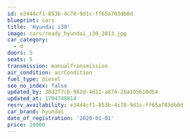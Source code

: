 ```yaml
---
id: e3444cf1-853b-4c78-9d1c-ff65a703db0d
blueprint: cars
title: 'Hyundai i30'
image: cars/ready_hyundai_i30_2013.jpg
car_category:
  - d
doors: 5
seats: 5
transmission: manualTransmission
air_condition: airCondition
fuel_type: diesel
seo_no_index: false
updated_by: 38d2f7cb-982d-4d11-a874-2ba105610d54
updated_at: 1704748814
resrv_availability: e3444cf1-853b-4c78-9d1c-ff65a703db0d
car_brand: hyundai
date_of_registration: '2020-01-01'
price: 10000
---
```

